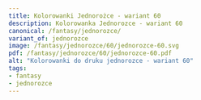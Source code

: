 ```yaml
---
title: Kolorowanki Jednorożce - wariant 60
description: Kolorowanka Jednorozce - wariant 60
canonical: /fantasy/jednorozce/
variant_of: jednorozce
image: /fantasy/jednorozce/60/jednorozce-60.svg
pdf: /fantasy/jednorozce/60/jednorozce-60.pdf
alt: "Kolorowanki do druku jednorozce - wariant 60"
tags:
- fantasy
- jednorozce
---
```


